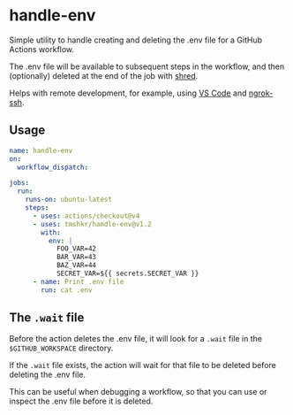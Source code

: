 # handle-env

Simple utility to handle creating and deleting the .env file for a GitHub Actions workflow.

The .env file will be available to subsequent steps in the workflow, and then (optionally) deleted at the end of the job with [shred](<https://en.wikipedia.org/wiki/Shred_(Unix)>).

Helps with remote development, for example, using [VS Code](https://code.visualstudio.com/docs/remote/ssh) and [ngrok-ssh](https://github.com/marketplace/actions/ngrok-ssh).

## Usage

```yaml
name: handle-env
on:
  workflow_dispatch:

jobs:
  run:
    runs-on: ubuntu-latest
    steps:
      - uses: actions/checkout@v4
      - uses: tmshkr/handle-env@v1.2
        with:
          env: |
            FOO_VAR=42
            BAR_VAR=43
            BAZ_VAR=44
            SECRET_VAR=${{ secrets.SECRET_VAR }}
      - name: Print .env file
        run: cat .env
```

## The `.wait` file

Before the action deletes the .env file, it will look for a `.wait` file in the `$GITHUB_WORKSPACE` directory.

If the `.wait` file exists, the action will wait for that file to be deleted before deleting the .env file.

This can be useful when debugging a workflow, so that you can use or inspect the .env file before it is deleted.
